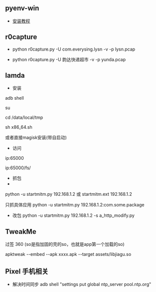 
## pyenv-win

- [安装教程](https://my.oschina.net/zhenggao/blog/5585534)




## r0capture

* python r0capture.py -U com.everysing.lysn -v -p lysn.pcap

* python r0capture.py -U 韵达快递超市 -v -p yunda.pcap




## lamda

* 安装
  
adb shell

su

cd /data/local/tmp

sh x86_64.sh

或者直接magisk安装(带自启动)

* 访问 
  
ip:65000

ip:65000/fs/

* 抓包
* 
python -u startmitm.py 192.168.1.2
或 startmitm.ext 192.168.1.2

只抓具体应用
python -u startmitm.py 192.168.1.2:com.some.package

* 改包
python -u startmitm.py 192.168.1.2 -s a_http_modify.py




## TweakMe

过签 360 (so是指加固的壳的so，也就是app第一个加载的so)

apktweak --embed --apk xxxx.apk --target assets/libjiagu.so



## Pixel 手机相关

* 解决时间同步 adb shell "settings put global ntp_server pool.ntp.org"



